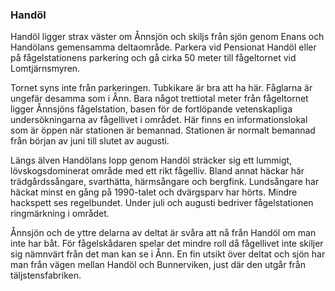 ### Handöl

Handöl ligger strax väster om Ånnsjön och skiljs från sjön genom Enans och Handölans gemensamma deltaområde. Parkera vid Pensionat Handöl eller på fågelstationens parkering och gå cirka 50 meter till fågeltornet vid Lomtjärnsmyren.

Tornet syns inte från parkeringen. Tubkikare är bra att ha här. Fåglarna är ungefär desamma som i Ånn. Bara något trettiotal meter från fågeltornet ligger Ånnsjöns fågelstation, basen för de fortlöpande vetenskapliga undersökningarna av fågellivet i området. Här finns en informationslokal som är öppen när stationen är bemannad. Stationen är normalt bemannad från början av juni till slutet av augusti.

Längs älven Handölans lopp genom Handöl sträcker sig ett lummigt, lövskogsdominerat område med ett rikt fågelliv. Bland annat häckar här trädgårdssångare, svarthätta, härmsångare och bergfink. Lundsångare har häckat minst en gång på 1990-talet och dvärgsparv har hörts. Mindre hackspett ses regelbundet. Under juli och augusti bedriver fågelstationen ringmärkning i området.

Ånnsjön och de yttre delarna av deltat är svåra att nå från Handöl om man inte har båt. För fågelskådaren spelar det mindre roll då fågellivet inte skiljer sig nämnvärt från det man kan se i Ånn. En fin utsikt över deltat och sjön har man från vägen mellan Handöl och Bunnerviken, just där den utgår från täljstensfabriken.